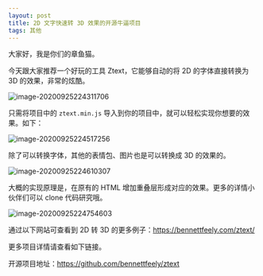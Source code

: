 ```yaml
---
layout: post
title: 2D 文字快速转 3D 效果的开源牛逼项目
tags: 其他
---
```


大家好，我是你们的章鱼猫。

今天跟大家推荐一个好玩的工具 Ztext，它能够自动的将 2D 的字体直接转换为 3D 的效果，非常的炫酷。

![image-20200925224311706](https://7465-test-3c9b5e-books-1301492295.tcb.qcloud.la/mac_github_images/compress_image-20200925224311706.png)

只需将项目中的 `ztext.min.js` 导入到你的项目中，就可以轻松实现你想要的效果。如下：

![image-20200925224517256](https://7465-test-3c9b5e-books-1301492295.tcb.qcloud.la/mac_github_images/compress_image-20200925224517256.png)

除了可以转换字体，其他的表情包、图片也是可以转换成 3D 的效果的。

![image-20200925224610307](https://7465-test-3c9b5e-books-1301492295.tcb.qcloud.la/mac_github_images/compress_image-20200925224610307.png)

大概的实现原理是，在原有的 HTML 增加重叠层形成对应的效果。更多的详情小伙伴们可以 clone 代码研究哦。

![image-20200925224754603](https://7465-test-3c9b5e-books-1301492295.tcb.qcloud.la/mac_github_images/compress_image-20200925224754603.png)

通过以下网站可查看到 2D 转 3D 的更多例子：https://bennettfeely.com/ztext/

更多项目详情请查看如下链接。

开源项目地址：https://github.com/bennettfeely/ztext